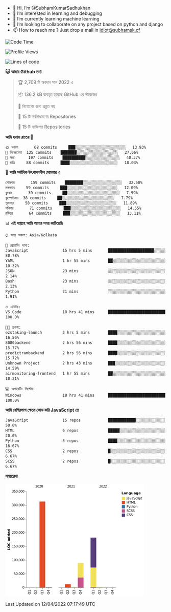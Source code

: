 - 👋 Hi, I’m @SubhamKumarSadhukhan
- 👀 I’m interested in learning and debugging
- 🌱 I’m currently learning machine learning
- 💞️ I’m looking to collaborate on any project based on python and django
- 📫 How to reach me ?
      Just drop a mail in idiot@subhamsk.cf

<!---
SubhamKumarSadhukhan/SubhamKumarSadhukhan is a ✨ special ✨ repository because its `README.md` (this file) appears on your GitHub profile.
You can click the Preview link to take a look at your changes.
--->


<!--START_SECTION:waka-->
![Code Time](http://img.shields.io/badge/Code%20Time-415%20hrs%2043%20mins-blue)

![Profile Views](http://img.shields.io/badge/%E0%A6%AA%E0%A7%8D%E0%A6%B0%E0%A7%8B%E0%A6%AB%E0%A6%BE%E0%A6%87%E0%A6%B2%20%E0%A6%A6%E0%A6%B0%E0%A7%8D%E0%A6%B6%E0%A6%A8-14-blue)

![Lines of code](https://img.shields.io/badge/%E0%A6%B9%E0%A7%8D%E0%A6%AF%E0%A6%BE%E0%A6%B2%E0%A7%8B%20%E0%A6%93%E0%A6%AF%E0%A6%BC%E0%A6%BE%E0%A6%B0%E0%A7%8D%E0%A6%B2%E0%A7%8D%E0%A6%A1%20%E0%A6%A5%E0%A7%87%E0%A6%95%E0%A7%87%20%E0%A6%86%E0%A6%AE%E0%A6%BF%20%E0%A6%B2%E0%A6%BF%E0%A6%96%E0%A7%87%E0%A6%9B%E0%A6%BF-599%20Thousand%20%E0%A6%95%E0%A7%8B%E0%A6%A1%E0%A7%87%E0%A6%B0%20%E0%A6%B2%E0%A6%BE%E0%A6%87%E0%A6%A8-blue)

**🐱 আমার Github তথ্য** 

> 🏆 2,709 টি অবদান সাল 2022 এ
 > 
> 📦 136.2 kB ব্যবহৃত হয়েছে GitHub এর স্টরেজের 
 > 
> 🚫 নিয়োগের জন্য প্রস্তুত নয়
 > 
> 📜 15 টি সর্বসাধারণের Repositories 
 > 
> 🔑 15 টি ব্যক্তিগত Repositories  
 > 
**আমি হলাম রাতের 🦉** 

```text
🌞 সকাল       68 commits     ███░░░░░░░░░░░░░░░░░░░░░░   13.93% 
🌆 দিনেরবেলা  135 commits    ███████░░░░░░░░░░░░░░░░░░   27.66% 
🌃 সন্ধা      197 commits    ██████████░░░░░░░░░░░░░░░   40.37% 
🌙 রাত্রি     88 commits     ████░░░░░░░░░░░░░░░░░░░░░   18.03%

```
📅 **আমি সর্বাধিক উৎপাদনশীল সোমবার এ** 

```text
সোমবার       159 commits    ████████░░░░░░░░░░░░░░░░░   32.58% 
মঙ্গলবার     59 commits     ███░░░░░░░░░░░░░░░░░░░░░░   12.09% 
বুধবার       39 commits     ██░░░░░░░░░░░░░░░░░░░░░░░   7.99% 
বৃহস্পতিবার  38 commits     ██░░░░░░░░░░░░░░░░░░░░░░░   7.79% 
শুক্রবার     58 commits     ███░░░░░░░░░░░░░░░░░░░░░░   11.89% 
শনিবার       71 commits     ███░░░░░░░░░░░░░░░░░░░░░░   14.55% 
রবিবার       64 commits     ███░░░░░░░░░░░░░░░░░░░░░░   13.11%

```


📊 **এই সপ্তাহে আমি আমার সময় কাটিয়েছি** 

```text
⌚︎ সময় অঞ্চল: Asia/Kolkata

💬 প্রোগ্রামিং ভাষা: 
JavaScript               15 hrs 5 mins       ████████████████████░░░░░   80.78% 
YAML                     1 hr 55 mins        ██░░░░░░░░░░░░░░░░░░░░░░░   10.32% 
JSON                     23 mins             ░░░░░░░░░░░░░░░░░░░░░░░░░   2.14% 
Bash                     23 mins             ░░░░░░░░░░░░░░░░░░░░░░░░░   2.13% 
Python                   21 mins             ░░░░░░░░░░░░░░░░░░░░░░░░░   1.91%

🔥 এডিটর: 
VS Code                  18 hrs 41 mins      █████████████████████████   100.0%

🐱‍💻 প্রকল্ম: 
ezstaking-launch         3 hrs 5 mins        ████░░░░░░░░░░░░░░░░░░░░░   16.56% 
8080backend              2 hrs 56 mins       ████░░░░░░░░░░░░░░░░░░░░░   15.77% 
predictrambackend        2 hrs 56 mins       ████░░░░░░░░░░░░░░░░░░░░░   15.72% 
Unknown Project          2 hrs 43 mins       ███░░░░░░░░░░░░░░░░░░░░░░   14.59% 
airmonitoring-frontend   1 hr 55 mins        ██░░░░░░░░░░░░░░░░░░░░░░░   10.31%

💻 অপারেটিং সিস্টেম: 
Windows                  18 hrs 41 mins      █████████████████████████   100.0%

```

**আমি বেশিরভাগ ক্ষেত্রে কোড করি JavaScript তে** 

```text
JavaScript               15 repos            ████████████░░░░░░░░░░░░░   50.0% 
HTML                     6 repos             █████░░░░░░░░░░░░░░░░░░░░   20.0% 
Python                   5 repos             ████░░░░░░░░░░░░░░░░░░░░░   16.67% 
CSS                      2 repos             █░░░░░░░░░░░░░░░░░░░░░░░░   6.67% 
SCSS                     2 repos             █░░░░░░░░░░░░░░░░░░░░░░░░   6.67%

```


**সময়রেখা**

![Chart not found](https://raw.githubusercontent.com/SubhamKumarSadhukhan/SubhamKumarSadhukhan/main/charts/bar_graph.png) 


 Last Updated on 12/04/2022 07:17:49 UTC
<!--END_SECTION:waka-->
